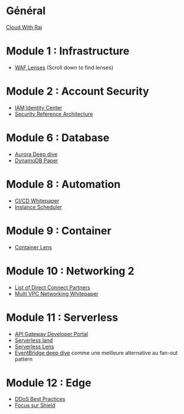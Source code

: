 # Général

[Cloud With Raj](https://www.youtube.com/@cloudwithraj)

# Module 1 : Infrastructure

* [WAF Lenses](https://aws.amazon.com/architecture/well-architected) (Scroll down to find lenses)

# Module 2 : Account Security

* [IAM Identity Center](https://docs.aws.amazon.com/singlesignon/latest/userguide/what-is.html)
* [Security Reference Architecture](https://docs.aws.amazon.com/prescriptive-guidance/latest/security-reference-architecture/welcome.html)

# Module 6 : Database

* [Aurora Deep dive](https://pages.awscloud.com/rs/112-TZM-766/images/EV_modernize-your-databases-with-amazon-aurora_Mar-2021.pdf)
* [DynamoDB Paper](https://www.usenix.org/system/files/atc22-elhemali.pdf)

# Module 8 : Automation

* [CI/CD Whitepaper](https://docs.aws.amazon.com/whitepapers/latest/practicing-continuous-integration-continuous-delivery/welcome.html)
* [Instance Scheduler](https://aws.amazon.com/solutions/implementations/instance-scheduler-on-aws/?did=fs_card&trk=fs_card)

# Module 9 : Container

* [Container Lens](https://docs.aws.amazon.com/wellarchitected/latest/container-build-lens/container-build-lens.html)

# Module 10 : Networking 2

* [List of Direct Connect Partners](https://aws.amazon.com/directconnect/partners/)
* [Multi VPC Networking Whitepaper](https://docs.aws.amazon.com/whitepapers/latest/building-scalable-secure-multi-vpc-network-infrastructure/welcome.html)

# Module 11 : Serverless

* [API Gateway Developer Portal](https://github.com/awslabs/aws-api-gateway-developer-portal)
* [Serverless land](https://serverlessland.com/)
* [Serverless Lens](https://docs.aws.amazon.com/wellarchitected/latest/serverless-applications-lens/welcome.html)
* [EventBridge deep dive](https://www.youtube.com/watch?v=6X4lSPkn4ps) comme une meilleure alternative au fan-out pattern

# Module 12 : Edge

* [DDoS Best Practices](https://docs.aws.amazon.com/whitepapers/latest/aws-best-practices-ddos-resiliency/aws-best-practices-ddos-resiliency.html)
* [Focus sur Shield](https://www.youtube.com/watch?v=5cfVebJ8wTo)
